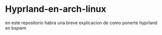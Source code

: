 # Hyprland-en-arch-linux
en este repositorio habra una breve explicacion de como ponerte hyprland en bspwm
